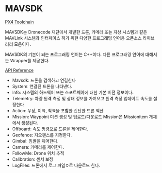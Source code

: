 # MAVSDK
[PX4 Toolchain](https://docs.px4.io/master/en/dev_setup/dev_env_linux_ubuntu.html)

MAVSDK는 Dronecode 재단에서 개발한 드론, 카메라 또는 지상 시스템과 같은 MAVLink 시스템과 인터페이스 하기 위한 다양한 프로그래밍 언어용 오픈소스 라이브러리 모음이다.

MAVSDK의 기본이 되는 프로그래밍 언어는 C++이다. 다른 프로그래밍 언어에 대해서는 Wrapper를 제공한다.

[API Reference](https://mavsdk.mavlink.io/main/en/cpp/api_reference/)
- Mavsdk: 드론을 검색하고 연결한다
- System: 연결된 드론을 나타낸다.
- Info: 시스템의 하드웨어 또는 스포트웨어에 대한 기본 버전 정보이다.
- Telemetry: 차량 원격 측정 및 상태 정보를 가져오고 원격 측정 업데이트 속도를 설정한다
- Action: 무장, 이륙, 착륙을 포함한 간단한 드론 액션
- Mission: Waypoint 미션 생성 및 업로드/다운로드 Mission은 Missionitem 개체에서 생성된다.
- Offboard: 속도 명령으로 드론을 제어한다.
- Geofence: 지오펜스를 지정한다.
- Gimbal: 짐벌을 제어한다.
- Camera: 카메라를 제어한다.
- FollowMe: Drone 위치 추적
- Calibration: 센서 보정
- LogFiles: 드론에서 로그 파일ㅇ르 다운로드 한다. 